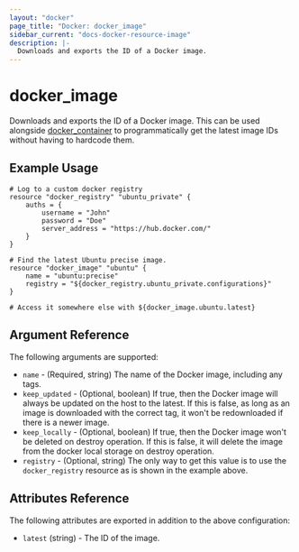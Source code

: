 ```yaml
---
layout: "docker"
page_title: "Docker: docker_image"
sidebar_current: "docs-docker-resource-image"
description: |-
  Downloads and exports the ID of a Docker image.
---
```


# docker\_image

Downloads and exports the ID of a Docker image. This can be used alongside
[docker\_container](/docs/providers/docker/r/container.html)
to programmatically get the latest image IDs without having to hardcode
them.

## Example Usage

```
# Log to a custom docker registry
resource "docker_registry" "ubuntu_private" {
    auths = {
        username = "John"
        password = "Doe"
        server_address = "https://hub.docker.com/"
    }
}

# Find the latest Ubuntu precise image.
resource "docker_image" "ubuntu" {
    name = "ubuntu:precise"
    registry = "${docker_registry.ubuntu_private.configurations}"
}

# Access it somewhere else with ${docker_image.ubuntu.latest}
```

## Argument Reference

The following arguments are supported:

* `name` - (Required, string) The name of the Docker image, including any tags.
* `keep_updated` - (Optional, boolean) If true, then the Docker image will
  always be updated on the host to the latest. If this is false, as long as an
  image is downloaded with the correct tag, it won't be redownloaded if
  there is a newer image.
* `keep_locally` - (Optional, boolean) If true, then the Docker image won't be
  deleted on destroy operation. If this is false, it will delete the image from
  the docker local storage on destroy operation.
* `registry` - (Optional, string) The only way to get this value is to use the `docker_registry` resource as is shown in the example above.

## Attributes Reference

The following attributes are exported in addition to the above configuration:

* `latest` (string) - The ID of the image.
